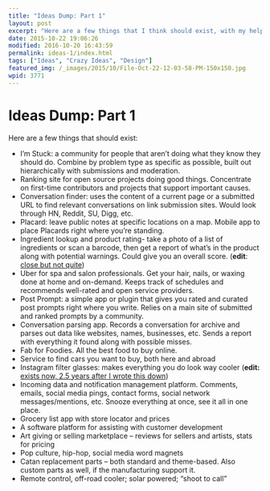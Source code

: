```yaml
---
title: "Ideas Dump: Part 1"
layout: post
excerpt: "Here are a few things that I think should exist, with my help or without. Make one or make them all, just let me know when they launch. "
date: 2015-10-22 19:06:26
modified: 2016-10-20 16:43:59
permalink: ideas-1/index.html
tags: ["Ideas", "Crazy Ideas", "Design"]
featured_img: /_images/2015/10/File-Oct-22-12-03-58-PM-150x150.jpg
wpid: 3771
---
```


# Ideas Dump: Part 1

Here are a few things that should exist:

- I’m Stuck: a community for people that aren’t doing what they know they should do. Combine by problem type as specific as possible, built out hierarchically with submissions and moderation.
- Ranking site for open source projects doing good things. Concentrate on first-time contributors and projects that support important causes.
- Conversation finder: uses the content of a current page or a submitted URL to find relevant conversations on link submission sites. Would look through HN, Reddit, SU, Digg, etc.
- Placard: leave public notes at specific locations on a map. Mobile app to place Placards right where you’re standing.
- Ingredient lookup and product rating- take a photo of a list of ingredients or scan a barcode, then get a report of what’s in the product along with potential warnings. Could give you an overall score. (**edit**: [close but not quite](https://www.ewg.org/))
- Uber for spa and salon professionals. Get your hair, nails, or waxing done at home and on-demand. Keeps track of schedules and recommends well-rated and open service providers.
- Post Prompt: a simple app or plugin that gives you rated and curated post prompts right where you write. Relies on a main site of submitted and ranked prompts by a community.
- Conversation parsing app. Records a conversation for archive and parses out data like websites, names, businesses, etc. Sends a report with everything it found along with possible misses.
- Fab for Foodies. All the best food to buy online.
- Service to find cars you want to buy, both here and abroad
- Instagram filter glasses: makes everything you do look way cooler (**edit:** [exists now, 2.5 years after I wrote this down](https://www.indiegogo.com/projects/tens-the-real-life-photo-filter#/))
- Incoming data and notification management platform. Comments, emails, social media pings, contact forms, social network messages/mentions, etc. Snooze everything at once, see it all in one place.
- Grocery list app with store locator and prices
- A software platform for assisting with customer development
- Art giving or selling marketplace – reviews for sellers and artists, stats for pricing
- Pop culture, hip-hop, social media word magnets
- Catan replacement parts – both standard and theme-based. Also custom parts as well, if the manufacturing support it.
- Remote control, off-road cooler; solar powered; “shoot to call”
